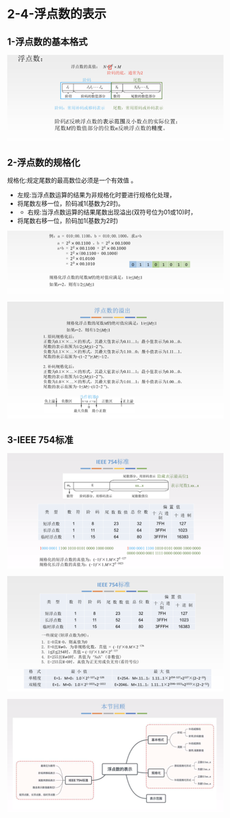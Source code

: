 # 2-4-浮点数的表示

## 1-浮点数的基本格式

![](../../.gitbook/assets/image%20%28159%29.png)

## 2-浮点数的规格化

规格化:规定尾数的最高数位必须是一个有效值 。

* 左规:当浮点数运算的结果为非规格化时要进行规格化处理，
* 将尾数左移一位，阶码减1\(基数为2时\)。
* * 右规:当浮点数运算的结果尾数出现溢出\(双符号位为01或10\)时，
* 将尾数右移一位，阶码加1\(基数为2时\)

![](../../.gitbook/assets/image%20%28302%29.png)

![](../../.gitbook/assets/image%20%2893%29.png)

## 3-IEEE 754标准

![](../../.gitbook/assets/image%20%28207%29.png)

![](../../.gitbook/assets/image%20%2845%29.png)

![](../../.gitbook/assets/image%20%28125%29.png)

